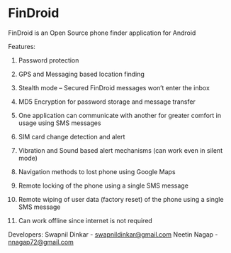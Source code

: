 FinDroid
========
FinDroid is an Open Source phone finder application for Android

Features:

1. Password protection

2. GPS and Messaging based location finding

3. Stealth mode – Secured FinDroid messages won’t enter the inbox

4. MD5 Encryption for password storage and message transfer

5. One application can communicate with another for greater comfort in usage using SMS messages

6. SIM card change detection and alert

7. Vibration and Sound based alert mechanisms (can work even in silent mode)

8. Navigation methods to lost phone using Google Maps

9. Remote locking of the phone using a single SMS message

10. Remote wiping of user data (factory reset) of the phone using a single SMS message

11. Can work offline since internet is not required

Developers: 
Swapnil Dinkar - swapnildinkar@gmail.com
Neetin Nagap - nnagap72@gmail.com
